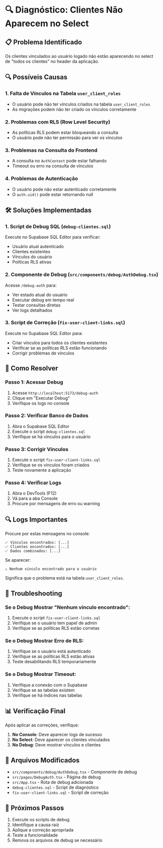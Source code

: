 # 🔍 Diagnóstico: Clientes Não Aparecem no Select

## 📋 Problema Identificado

Os clientes vinculados ao usuário logado não estão aparecendo no select de "todos os clientes" no header da aplicação.

## 🔍 Possíveis Causas

### 1. **Falta de Vínculos na Tabela `user_client_roles`**
- O usuário pode não ter vínculos criados na tabela `user_client_roles`
- As migrações podem não ter criado os vínculos corretamente

### 2. **Problemas com RLS (Row Level Security)**
- As políticas RLS podem estar bloqueando a consulta
- O usuário pode não ter permissão para ver os vínculos

### 3. **Problemas na Consulta do Frontend**
- A consulta no `AuthContext` pode estar falhando
- Timeout ou erro na consulta de vínculos

### 4. **Problemas de Autenticação**
- O usuário pode não estar autenticado corretamente
- O `auth.uid()` pode estar retornando null

## 🛠️ Soluções Implementadas

### 1. **Script de Debug SQL** (`debug-clientes.sql`)
Execute no Supabase SQL Editor para verificar:
- Usuário atual autenticado
- Clientes existentes
- Vínculos do usuário
- Políticas RLS ativas

### 2. **Componente de Debug** (`src/components/debug/AuthDebug.tsx`)
Acesse `/debug-auth` para:
- Ver estado atual do usuário
- Executar debug em tempo real
- Testar consultas diretas
- Ver logs detalhados

### 3. **Script de Correção** (`fix-user-client-links.sql`)
Execute no Supabase SQL Editor para:
- Criar vínculos para todos os clientes existentes
- Verificar se as políticas RLS estão funcionando
- Corrigir problemas de vínculos

## 🚀 Como Resolver

### Passo 1: Acessar Debug
1. Acesse `http://localhost:5173/debug-auth`
2. Clique em "Executar Debug"
3. Verifique os logs no console

### Passo 2: Verificar Banco de Dados
1. Abra o Supabase SQL Editor
2. Execute o script `debug-clientes.sql`
3. Verifique se há vínculos para o usuário

### Passo 3: Corrigir Vínculos
1. Execute o script `fix-user-client-links.sql`
2. Verifique se os vínculos foram criados
3. Teste novamente a aplicação

### Passo 4: Verificar Logs
1. Abra o DevTools (F12)
2. Vá para a aba Console
3. Procure por mensagens de erro ou warning

## 🔍 Logs Importantes

Procure por estas mensagens no console:

```
✅ Vínculos encontrados: [...]
✅ Clientes encontrados: [...]
✅ Dados combinados: [...]
```

Se aparecer:
```
⚠️ Nenhum vínculo encontrado para o usuário
```

Significa que o problema está na tabela `user_client_roles`.

## 🐛 Troubleshooting

### Se o Debug Mostrar "Nenhum vínculo encontrado":
1. Execute o script `fix-user-client-links.sql`
2. Verifique se o usuário tem papel de admin
3. Verifique se as políticas RLS estão corretas

### Se o Debug Mostrar Erro de RLS:
1. Verifique se o usuário está autenticado
2. Verifique se as políticas RLS estão ativas
3. Teste desabilitando RLS temporariamente

### Se o Debug Mostrar Timeout:
1. Verifique a conexão com o Supabase
2. Verifique se as tabelas existem
3. Verifique se há índices nas tabelas

## 📊 Verificação Final

Após aplicar as correções, verifique:

1. **No Console**: Deve aparecer logs de sucesso
2. **No Select**: Deve aparecer os clientes vinculados
3. **No Debug**: Deve mostrar vínculos e clientes

## 🔧 Arquivos Modificados

- `src/components/debug/AuthDebug.tsx` - Componente de debug
- `src/pages/DebugAuth.tsx` - Página de debug
- `src/App.tsx` - Rota de debug adicionada
- `debug-clientes.sql` - Script de diagnóstico
- `fix-user-client-links.sql` - Script de correção

## 📝 Próximos Passos

1. Execute os scripts de debug
2. Identifique a causa raiz
3. Aplique a correção apropriada
4. Teste a funcionalidade
5. Remova os arquivos de debug se necessário


